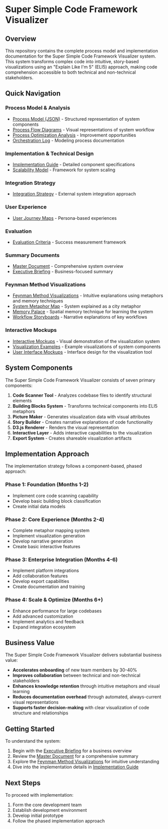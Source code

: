 # Super Simple Code Framework Visualizer

## Overview

This repository contains the complete process model and implementation documentation for the Super Simple Code Framework Visualizer system. This system transforms complex code into intuitive, story-based visualizations using an "Explain Like I'm 5" (ELI5) approach, making code comprehension accessible to both technical and non-technical stakeholders.

## Quick Navigation

### Process Model & Analysis
- [Process Model (JSON)](./process-model/visualization_system_process_model.json) - Structured representation of system components
- [Process Flow Diagrams](./process-model/visualization_system_process_diagram.md) - Visual representations of system workflow
- [Process Optimization Analysis](./process-model/visualization_system_process_analysis.md) - Improvement opportunities
- [Orchestration Log](./process-model/visualization_orchestrator_log.md) - Modeling process documentation

### Implementation & Technical Design
- [Implementation Guide](./implementation/visualization_system_implementation_guide.md) - Detailed component specifications
- [Scalability Model](./implementation/visualization_system_scalability_model.md) - Framework for system scaling

### Integration Strategy
- [Integration Strategy](./integration/visualization_system_integration_strategy.md) - External system integration approach

### User Experience
- [User Journey Maps](./user-experience/visualization_system_user_journey.md) - Persona-based experiences

### Evaluation
- [Evaluation Criteria](./evaluation/visualization_system_evaluation_criteria.md) - Success measurement framework

### Summary Documents
- [Master Document](./summary/visualization_system_master_document.md) - Comprehensive system overview
- [Executive Briefing](./summary/visualization_system_executive_briefing.md) - Business-focused summary

### Feynman Method Visualizations
- [Feynman Method Visualizations](./feynman-method-visualizations/index.md) - Intuitive explanations using metaphors and memory techniques
- [System Metaphor Map](./feynman-method-visualizations/system_metaphor_map.md) - System explained as a city metaphor
- [Memory Palace](./feynman-method-visualizations/memory-palace/index.md) - Spatial memory technique for learning the system
- [Workflow Storyboards](./feynman-method-visualizations/workflow_storyboards.md) - Narrative explanations of key workflows

### Interactive Mockups
- [Interactive Mockups](./interactive-mockups/index.md) - Visual demonstration of the visualization system
- [Visualization Examples](./interactive-mockups/interactive_visualization_examples.md) - Example visualizations of system components
- [User Interface Mockups](./interactive-mockups/user_interface_mockups.md) - Interface design for the visualization tool

## System Components

The Super Simple Code Framework Visualizer consists of seven primary components:

1. **Code Scanner Tool** - Analyzes codebase files to identify structural elements
2. **Building Blocks System** - Transforms technical components into ELI5 metaphors
3. **Picture Maker** - Generates visualization data with visual attributes
4. **Story Builder** - Creates narrative explanations of code functionality
5. **D3.js Renderer** - Renders the visual representation
6. **Interactive Layer** - Adds interactive capabilities to the visualization
7. **Export System** - Creates shareable visualization artifacts

## Implementation Approach

The implementation strategy follows a component-based, phased approach:

### Phase 1: Foundation (Months 1-2)
- Implement core code scanning capability
- Develop basic building block classification
- Create initial data models

### Phase 2: Core Experience (Months 2-4)
- Complete metaphor mapping system
- Implement visualization generation
- Develop narrative generation
- Create basic interactive features

### Phase 3: Enterprise Integration (Months 4-6)
- Implement platform integrations
- Add collaboration features
- Develop export capabilities
- Create documentation and training

### Phase 4: Scale & Optimize (Months 6+)
- Enhance performance for large codebases
- Add advanced customization
- Implement analytics and feedback
- Expand integration ecosystem

## Business Value

The Super Simple Code Framework Visualizer delivers substantial business value:

- **Accelerates onboarding** of new team members by 30-40%
- **Improves collaboration** between technical and non-technical stakeholders
- **Enhances knowledge retention** through intuitive metaphors and visual learning
- **Reduces documentation overhead** through automated, always-current visual representations
- **Supports faster decision-making** with clear visualization of code structure and relationships

## Getting Started

To understand the system:

1. Begin with the [Executive Briefing](./summary/visualization_system_executive_briefing.md) for a business overview
2. Review the [Master Document](./summary/visualization_system_master_document.md) for a comprehensive summary
3. Explore the [Feynman Method Visualizations](./feynman-method-visualizations/index.md) for intuitive understanding
4. Dive into the implementation details in [Implementation Guide](./implementation/visualization_system_implementation_guide.md)

## Next Steps

To proceed with implementation:

1. Form the core development team
2. Establish development environment
3. Develop initial prototype
4. Follow the phased implementation approach